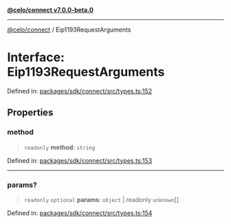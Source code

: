 [**@celo/connect v7.0.0-beta.0**](../README.md)

***

[@celo/connect](../globals.md) / Eip1193RequestArguments

# Interface: Eip1193RequestArguments

Defined in: [packages/sdk/connect/src/types.ts:152](https://github.com/celo-org/developer-tooling/blob/master/packages/sdk/connect/src/types.ts#L152)

## Properties

### method

> `readonly` **method**: `string`

Defined in: [packages/sdk/connect/src/types.ts:153](https://github.com/celo-org/developer-tooling/blob/master/packages/sdk/connect/src/types.ts#L153)

***

### params?

> `readonly` `optional` **params**: `object` \| readonly `unknown`[]

Defined in: [packages/sdk/connect/src/types.ts:154](https://github.com/celo-org/developer-tooling/blob/master/packages/sdk/connect/src/types.ts#L154)
